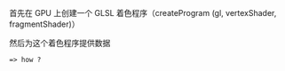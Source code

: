 首先在 GPU 上创建一个 GLSL 着色程序（createProgram (gl, vertexShader, fragmentShader)）

然后为这个着色程序提供数据

    => how ?
